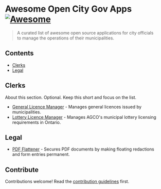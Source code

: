 # Awesome Open City Gov Apps [![Awesome](https://awesome.re/badge.svg)](https://awesome.re)

> A curated list of awesome open source applications for city officials to manage the operations of their municipalities.

## Contents

- [Clerks](#clerks)
- [Legal](#legal)

## Clerks

About this section. Optional. Keep this short and focus on the list.

- [General Licence Manager](https://github.com/cityssm/general-licence-manager) - Manages general licences issued by municipalities.
- [Lottery Licence Manager](https://github.com/cityssm/lottery-licence-manager) - Manages AGCO's municipal lottery licensing requirements in Ontario.

## Legal

- [PDF Flattener](https://github.com/cityssm/pdfFlattener) - Secures PDF documents by making floating redactions and form entries permanent.

## Contribute

Contributions welcome! Read the [contribution guidelines](contributing.md) first.
